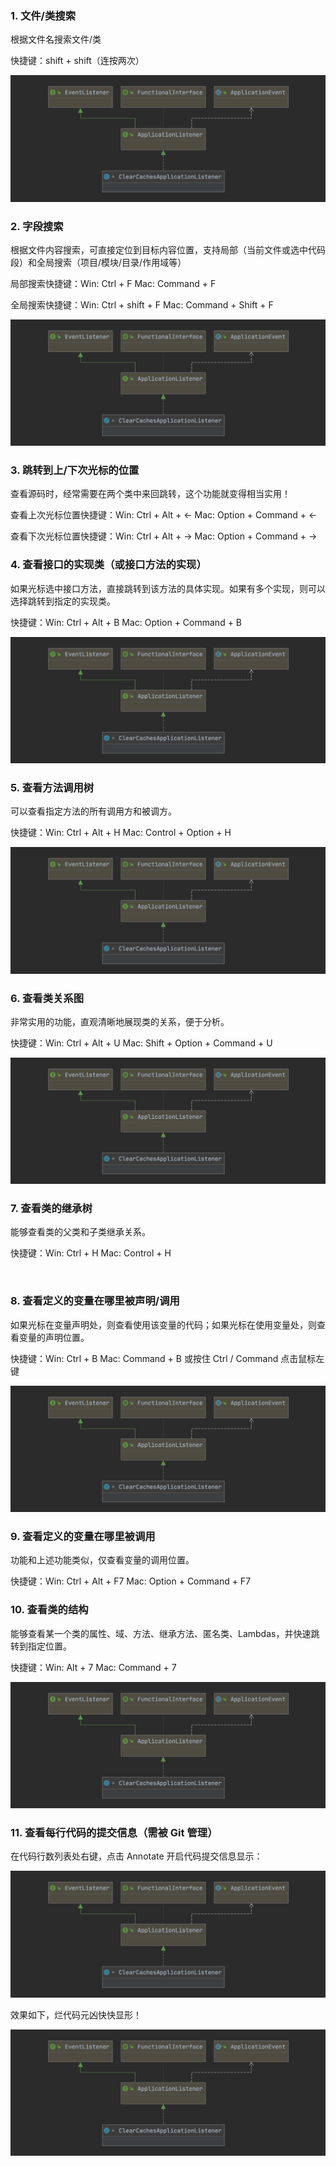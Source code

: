 ### **1. 文件/类搜索**

根据文件名搜索文件/类

快捷键：shift + shift（连按两次）

![图片](asserts/idea%E5%B8%B8%E7%94%A8%E5%BF%AB%E6%8D%B7%E9%94%AE/640)

### **2. 字段搜索**

根据文件内容搜索，可直接定位到目标内容位置，支持局部（当前文件或选中代码段）和全局搜索（项目/模块/目录/作用域等）

局部搜索快捷键：Win: Ctrl + F  Mac: Command + F

全局搜索快捷键：Win: Ctrl + shift + F  Mac: Command + Shift + F

![图片](asserts/idea%E5%B8%B8%E7%94%A8%E5%BF%AB%E6%8D%B7%E9%94%AE/640)

### **3. 跳转到上/下次光标的位置**

查看源码时，经常需要在两个类中来回跳转，这个功能就变得相当实用！

查看上次光标位置快捷键：Win: Ctrl + Alt + ←  Mac: Option + Command + ←

查看下次光标位置快捷键：Win: Ctrl + Alt + →  Mac: Option + Command + →

### **4. 查看接口的实现类（或接口方法的实现）**

如果光标选中接口方法，直接跳转到该方法的具体实现。如果有多个实现，则可以选择跳转到指定的实现类。

快捷键：Win: Ctrl + Alt + B  Mac: Option + Command + B

![图片](asserts/idea%E5%B8%B8%E7%94%A8%E5%BF%AB%E6%8D%B7%E9%94%AE/640)

### **5. 查看方法调用树**

可以查看指定方法的所有调用方和被调方。

快捷键：Win: Ctrl + Alt + H  Mac: Control + Option + H

![图片](asserts/idea%E5%B8%B8%E7%94%A8%E5%BF%AB%E6%8D%B7%E9%94%AE/640)

### **6. 查看类关系图**

非常实用的功能，直观清晰地展现类的关系，便于分析。

快捷键：Win: Ctrl + Alt + U  Mac: Shift + Option + Command + U

![图片](asserts/idea%E5%B8%B8%E7%94%A8%E5%BF%AB%E6%8D%B7%E9%94%AE/640)

### **7. 查看类的继承树**

能够查看类的父类和子类继承关系。

快捷键：Win: Ctrl + H  Mac: Control + H

![img](data:image/gif;base64,iVBORw0KGgoAAAANSUhEUgAAAAEAAAABCAYAAAAfFcSJAAAADUlEQVQImWNgYGBgAAAABQABh6FO1AAAAABJRU5ErkJggg==)

### **8. 查看定义的变量在哪里被声明/调用**

如果光标在变量声明处，则查看使用该变量的代码；如果光标在使用变量处，则查看变量的声明位置。

快捷键：Win: Ctrl + B  Mac: Command + B 或按住 Ctrl / Command 点击鼠标左键

![图片](asserts/idea%E5%B8%B8%E7%94%A8%E5%BF%AB%E6%8D%B7%E9%94%AE/640)

### **9. 查看定义的变量在哪里被调用**

功能和上述功能类似，仅查看变量的调用位置。

快捷键：Win: Ctrl + Alt + F7  Mac: Option + Command + F7

### **10. 查看类的结构**

能够查看某一个类的属性、域、方法、继承方法、匿名类、Lambdas，并快速跳转到指定位置。

快捷键：Win: Alt + 7  Mac: Command + 7

![图片](asserts/idea%E5%B8%B8%E7%94%A8%E5%BF%AB%E6%8D%B7%E9%94%AE/640)

### **11. 查看每行代码的提交信息（需被 Git 管理）**

在代码行数列表处右键，点击 Annotate 开启代码提交信息显示：

![图片](asserts/idea%E5%B8%B8%E7%94%A8%E5%BF%AB%E6%8D%B7%E9%94%AE/640)

效果如下，烂代码元凶快快显形！

![图片](asserts/idea%E5%B8%B8%E7%94%A8%E5%BF%AB%E6%8D%B7%E9%94%AE/640)